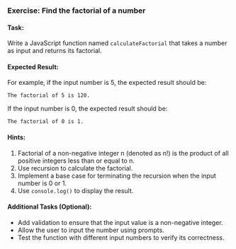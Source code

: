### Exercise: Find the factorial of a number

#### Task:
Write a JavaScript function named `calculateFactorial` that takes a number as input and returns its factorial.

#### Expected Result:
For example, if the input number is 5, the expected result should be:
```
The factorial of 5 is 120.
```
If the input number is 0, the expected result should be:
```
The factorial of 0 is 1.
```

#### Hints:
1. Factorial of a non-negative integer n (denoted as n!) is the product of all positive integers less than or equal to n.
2. Use recursion to calculate the factorial.
3. Implement a base case for terminating the recursion when the input number is 0 or 1.
4. Use `console.log()` to display the result.

#### Additional Tasks (Optional):
- Add validation to ensure that the input value is a non-negative integer.
- Allow the user to input the number using prompts.
- Test the function with different input numbers to verify its correctness.
